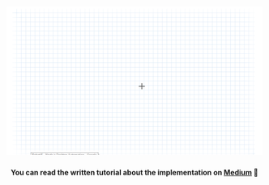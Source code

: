 <h1 align="center">
    <img src="https://github.com/flowforfrank/robotjs/blob/master/seed.gif?raw=true" alt="Drawing with RobotJS" />
</h1>
<h4 align="center">You can read the written tutorial about the implementation on <strong><a href="https://medium.com/javascript-in-plain-english/drawing-with-robot-js-e25ed4f71fd7">Medium</a></strong> 🎨</h4>
